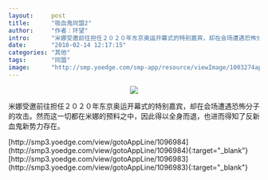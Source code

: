 ```yaml
---
layout:     post
title:      "吸血鬼同盟2"
author:     "作者：环望"
intro:      "米娜受邀前往担任２０２０年东京奥运开幕式的特别嘉宾，却在会场遭遇恐怖分子的攻击。然而这一切都在米娜的预料之中，因此得以全身而退，也进而得知了反新血鬼新势力存在。"
date:       "2018-02-14 12:17:15"
categories: "其他"
tags:       "同盟"
image:      "http://smp.yoedge.com/smp-app/resource/viewImage/1003274appline.png"
---
```

<div style="text-align: center">
<p><img src="http://smp.yoedge.com/smp-app/resource/viewImage/1003274appline.png"/></p>
</div>
<p class="post-meta">
<span>米娜受邀前往担任２０２０年东京奥运开幕式的特别嘉宾，却在会场遭遇恐怖分子的攻击。然而这一切都在米娜的预料之中，因此得以全身而退，也进而得知了反新血鬼新势力存在。</span>
</p>
[http://smp3.yoedge.com/view/gotoAppLine/1096984](http://smp3.yoedge.com/view/gotoAppLine/1096984){:target="_blank"}
[http://smp3.yoedge.com/view/gotoAppLine/1096983](http://smp3.yoedge.com/view/gotoAppLine/1096983){:target="_blank"}


